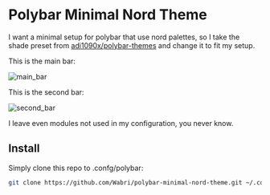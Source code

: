 # Polybar Minimal Nord Theme

I want a minimal setup for polybar that use nord palettes, so I take the shade preset from [adi1090x/polybar-themes](https://github.com/adi1090x/polybar-themes#shades) and change it to fit my setup.

This is the main bar:

![main_bar](screenshot/main_bar.png)

This is the second bar:

![second_bar](screenshot/second_bar.png)

I leave even modules not used in my configuration, you never know.

## Install

Simply clone this repo to .confg/polybar:

```Bash
git clone https://github.com/Wabri/polybar-minimal-nord-theme.git ~/.config/polybar
```

